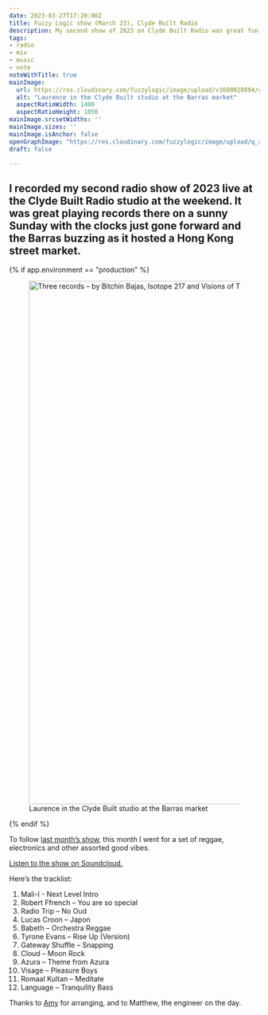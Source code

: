 ```yaml
---
date: 2023-03-27T17:20:00Z
title: Fuzzy Logic show (March 23), Clyde Built Radio
description: My second show of 2023 on Clyde Built Radio was great fun
tags:
- radio
- mix
- music
- note
noteWithTitle: true
mainImage:
  url: https://res.cloudinary.com/fuzzylogic/image/upload/v1680028894/clyde_1400_mar2023_mozjpg_iejw5x.jpg
  alt: "Laurence in the Clyde Built studio at the Barras market"
  aspectRatioWidth: 1400
  aspectRatioHeight: 1050
mainImage.srcsetWidths: ''
mainImage.sizes: ''
mainImage.isAnchor: false
openGraphImage: "https://res.cloudinary.com/fuzzylogic/image/upload/q_auto,f_auto,w_1400/v1680028894/clyde_1400_mar2023_mozjpg_iejw5x.jpg"
draft: false

---
```

I recorded my second radio show of 2023 live at the Clyde Built Radio studio at the weekend. It was great playing records there on a sunny Sunday with the clocks just gone forward and the Barras buzzing as it hosted a Hong Kong street market.
---

{% if app.environment == "production" %}

<figure>
  <picture>
    <source type="image/avif" srcset="https://res.cloudinary.com/fuzzylogic/image/upload/f_avif,q_55,w_1292/v1680028894/clyde_1400_mar2023_mozjpg_iejw5x.jpg" />
    <source type="image/webp" srcset="https://res.cloudinary.com/fuzzylogic/image/upload/f_webp,q_55,w_1292/v1680028894/clyde_1400_mar2023_mozjpg_iejw5x.jpg" />
      <img class="u-full-parent-width" src="https://res.cloudinary.com/fuzzylogic/image/upload/f_jpg,q_auto,w_1292/v1680028894/clyde_1400_mar2023_mozjpg_iejw5x.jpg" width="1400" height="1050" alt="Three records – by Bitchin Bajas, Isotope 217 and Visions of Tomorrow – that featured on Laurence Hughes’s February 2023 Clyde Built Radio show" loading="lazy" decoding="async" />
  </picture>
  <figcaption>Laurence in the Clyde Built studio at the Barras market</figcaption>
</figure>

{% endif %}

To follow [last month’s show](https://fuzzylogic.me/posts/fuzzy-logic-laurence-hughes-feb-23-clyde-built-radio/), this month I went for a set of reggae, electronics and other assorted good vibes.

[Listen to the show on Soundcloud.](https://soundcloud.com/clydebuiltradio/fuzzy-logic-w-laurence-1)

Here’s the tracklist:

1. Mali-I	- Next Level Intro
1. Robert Ffrench	– You are so special
1. Radio Trip	– No Oud
1. Lucas Croon – Japon
1. Babeth	– Orchestra Reggae
1. Tyrone Evans – Rise Up (Version)
1. Gateway Shuffle – Snapping
1. Cloud – Moon Rock
1. Azura – Theme from Azura
1. Visage – Pleasure Boys
1. Romaal Kultan – Meditate
1. Language – Tranquility Bass

Thanks to [Amy](https://www.instagram.com/a.rodger.s/) for arranging, and to Matthew, the engineer on the day.
